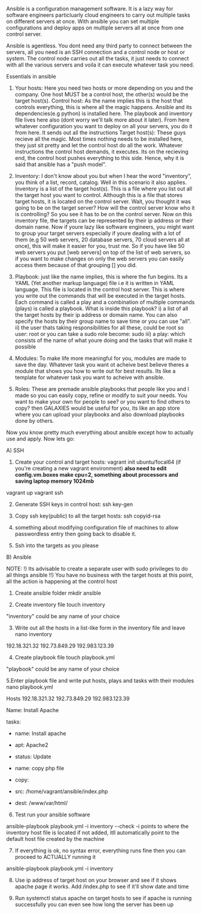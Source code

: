 Ansible is a configuration management software. 
It is a lazy way for software engineers particluarly cloud engineers to carry out multiple tasks on different servers at once. With ansible you can set multiple configurations and deploy apps on multiple servers all at once from one control server.

Ansible is agentless. You dont need any third party to connect between the servers, all you need is an SSH connection and a control node or host or system. The control node carries out all the tasks, it just needs to connect with all the various servers and voila it can execute whatever task you need.

Essentials in ansible
1. Your hosts: Here you need two hosts or more depending on you and the company. One host MUST be a control host, the other(s) would be the target host(s).
Control host: As the name implies this is the host that controls everything, this is where all the magic happens. Ansible and its dependencies(e.g python) is installed here. The playbook and inventory file lives here also (dont worry we'll talk more about it later). From here whatever configuration you want to deploy on all your servers, you do it from here. It sends out all the instructions
Target host(s): These guys recieve all the magic. Most times nothing needs to be installed here, they just sit pretty and let the control host do all the work. Whatever instructions the control host demands, it executes. Its on the recieving end, the control host pushes everything to this side. Hence, why it is said that ansible has a "push model". 

2. Inventory: I don't know about you but when I hear the word "inventory", you think of a list, record, catalog. Well in this scenario it also applies. Inventory is a list of the target host(s). This is a file where you list out all the target host you want to control. Although this is a file that stores target hosts, it is located on the control server. Wait, you thought it was going to be on the target server? How will the control server know who it is controlling? So you see it has to be on the control server. 
Now on this inventory file, the targets can be represented by their ip address or their domain name. Now if youre lazy like software engineers, you might want to group your target servers especially if youre dealing with a lot of them (e.g 50 web servers, 20 database servers, 70 cloud servers all at once), this will make it easier for you, trust me. So if you have like 50 web servers you put [web servers] on top of the list of web servers, so if you want to make changes on only the web servers you can easily access them because of that grouping [] you did.

3. Playbook: just like the name implies, this is where the fun begins. Its a YAML (Yet another markup language) file i.e it is written in YAML language. This file is located in the control host server. This is where you write out the commands that will be executed in the target hosts. Each command is called a play and a combination of multiple commands (plays) is called a playbook. What is inside this playbook?
i) a list of all the target hosts by their ip address or domain name. You can also specify the hosts by their group name to save time or you can use "all".
ii) the user thats taking responsibilities for all these, could be root so user: root or you can take a sudo role become: sudo
iii) a play: which consists of the name of what youre doing and the tasks that will make it possible

4. Modules: To make life more meaningful for you, modules are made to save the day. Whatever task you want ot acheive best believe theres a module that shows you how to write out for best results. Its like a template for whatever task you want to acheive with ansible.

5. Roles: These are premade ansible playbooks that people like you and I made so you can easily copy, refine or modify to suit your needs. You want to make your own for people to see? or you want to find others to copy? then GALAXIES would be useful for you, its like an app store where you can upload your playbooks and also download playbooks done by others.

Now you know pretty much everything about ansible except how to actually use and apply. Now lets go:

A) SSH

1. Create your control and target hosts:
vagrant init ubuntu/focal64 (if you're creating a new vagrant environment)
**also need to edit config.vm.boxes make cpu=2, something about processors and saving laptop memory 1024mb**

vagrant up 
vagrant ssh

2. Generate SSH keys in control host:
ssh key-gen

3. Copy ssh key(public) to all the target hosts:
ssh copyid-rsa

4. something about modifying configuration file of machines to allow passwordless entry then going back to disable it.

5. Ssh into the targets as you please

B) Ansible

NOTE:
!) Its advisable to create a separate user with sudo privileges to do all things ansible
!!) You have no business with the target hosts at this point, all the action is happening at the control host

1. Create ansible folder
mkdir ansible

2. Create inventory file
touch inventory

"inventory" could be any name of your choice

3. Write out all the hosts in a list-like form in the inventory file and leave
nano inventory

192.18.321.32
192.73.849.29
192.983.123.39

4. Create playbook file
touch playbook.yml

"playbook" could be any name of your choice

5.Enter playbook file and write put hosts, plays and tasks with their modules
nano playbook.yml

Hosts
192.18.321.32
192.73.849.29
192.983.123.39

Name: Install Apache 

 tasks:
- name: Install apache
- apt: Apache2
- status: Update

- name: copy php file
 - copy:
 - src: /home/vagrant/ansible/index.php
 - dest: /www/var/html/

6. Test run your ansible software

ansible-playbook playbook.yml -i inventory --check
-i points to where the inventory host file is located if not added, itll automatically point to the default host file created by the machine

7. If everything is ok, no syntax error, everything runs fine then you can proceed to ACTUALLY running it

ansible-playbook playbook.yml -i inventory 

8. Use ip address of target host on your browser and see if it shows apache page it works. Add /index.php to see if it'll show date and time

9. Run systemctl status apache on target hosts to see if apache is running successfully you can even see how long the server has been up
